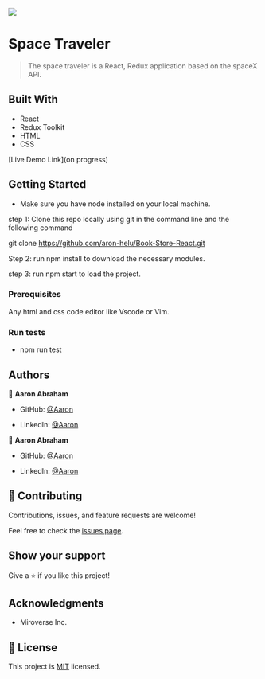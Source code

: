 ![](https://img.shields.io/badge/Microverse-blueviolet)

# Space Traveler

> The space traveler is a React, Redux application based on the spaceX API.

## Built With

- React
- Redux Toolkit
- HTML
- CSS

[Live Demo Link](on progress)


## Getting Started
- Make sure you have node installed on your local machine.

step 1: Clone this repo locally using git in the command line and the following command

git clone https://github.com/aron-helu/Book-Store-React.git

Step 2: run npm install to download the necessary modules.

step 3: run npm start to load the project.

### Prerequisites

Any html and css code editor like Vscode or Vim.

### Run tests

- npm run test

## Authors

👤 **Aaron Abraham**

- GitHub: [@Aaron](https://github.com/aron-helu)

- LinkedIn: [@Aaron](https://www.linkedin.com/in/aron-abraham-90a4321b0/)

👤 **Aaron Abraham**

- GitHub: [@Aaron](https://github.com/aron-helu)

- LinkedIn: [@Aaron](https://www.linkedin.com/in/aron-abraham-90a4321b0/)

## 🤝 Contributing

Contributions, issues, and feature requests are welcome!

Feel free to check the [issues page](../../issues/).



## Show your support

Give a ⭐️ if you like this project!

## Acknowledgments

- Miroverse Inc.


## 📝 License

This project is [MIT](./MIT.md) licensed.
